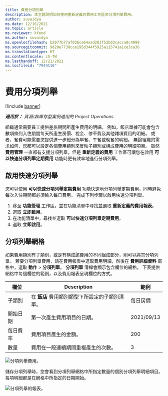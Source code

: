 ```yaml
---
title: 費用分項列舉
description: 本主題說明如何使用重新定義的費用工作區來分項列舉費用。
author: suvaidya
ms.date: 12/16/2021
ms.topic: article
ms.reviewer: kfend
ms.author: suvaidya
ms.openlocfilehash: b2077b77af036ce64aad203f52b03cacca8c4099
ms.sourcegitcommit: 9d20e7738cce195d344f5925a115741a1ce3ca36
ms.translationtype: HT
ms.contentlocale: zh-TW
ms.lasthandoff: 12/21/2021
ms.locfileid: "7944116"
---
```

# <a name="expense-itemization"></a>費用分項列舉

[!include [banner](../includes/banner.md)]

_**適用於：** 資源/非庫存型案例適用的 Project Operations_

組織通常需要員工提供差旅期間所產生費用的明細。 例如，飯店單據可能會包含數項條列入住期間每天所產生房價、稅金、停車費及其他雜項費用的明細。 或者，餐費可能需要您提供進一步細分為早餐、午餐或晚餐的明細。 無論組織的需求如何，您都可以設定各個費用類別來反映子類別或構成費用的明細項目。 雖然 **費用管理** 一直都有支援分項列舉，但是 **重新定義的費用** 工作區可讓您在啟用 **可以快速分項列舉定期費用** 功能時更有效率地進行分項列舉。  

## <a name="enable-quick-itemization"></a>啟用快速分項列舉 

您可以使用 **可以快速分項列舉定期費用** 功能快速地分項列舉定期費用，同時避免每次入住期間都必須輸入每日費用。 完成下列步驟以啟用快速分項列舉。

1. 移至 **功能管理** 工作區，並在功能清單中尋找並選取 **重新定義的費用報表**。 
2. 選取 **立即啟用**。 
3. 在功能清單中，尋找並選取 **可以快速分項列舉定期費用**。
4. 選取 **立即啟用**。 

## <a name="itemization-grid"></a>分項列舉網格 

如果費用類別有子類別，或是有構成該費用的不同組成部分，則可以將其分項列舉。 若要分項列舉費用，請在費用報表中選取費用明細，然後在 **費用詳細資料** 窗格中，選取 **動作** > **分項列舉**。 **分項列舉** 滑桿會顯示包含欄位的網格。 下表提供網格中每個欄位的範例，以及費用報表呈現欄位的方式。 

|     欄位          |     Description                                                                                  |     範例              |
|--------------------|--------------------------------------------------------------------------------------------------|--------------------------|
|     子類別    |     在 **飯店** 費用類別類型下所設定的子類別清單。             |     每日房價      |
|     開始日期     |     第一次產生費用項目的日期。                                           |     2021/09/13           |
|     每日費率     |     費用項目產生的金額。                                                    |     200                  |
|     數量       |     費用在一段連續期間重複產生的次數。                       |     3                    |

![分項列舉費用。](media/Itemization%20screen%201.png)

儲存分項列舉時，您會看到分項列舉網格中所指定數量的個別分項列舉明細項目。 每項明細都是在網格中所指定的日期開始。

![分項列舉的報表。](media/Itemization%20screen%202.png)

